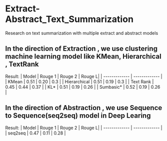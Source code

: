 # Extract-Abstract_Text_Summarization
Research on text summarization with multiple extract and abstract models
## In the direction of Extraction , we use clustering machine learning model like KMean, Hierarchical , TextRank
Result: 
| Model  | Rouge 1 | Rouge 2 | Rouge L|
| ------------- | ------------- |
| KMean  | 0.51  | 0.20 | 0.3 |
| Hierarchical  | 0.51 | 0.19 | 0.3 |
| Text Rank | 0.45 | 0.44 | 0.37 |
| KL* | 0.51 | 0.19 | 0.26 |
| Sumbasic* | 0.52 | 0.19 | 0.26 |

## In the direction of Abstraction , we use Sequence to Sequence(seq2seq) model in Deep Learing 

Result: 
| Model  | Rouge 1 | Rouge 2 | Rouge L|
| ------------- | ------------- |
| seq2seq  | 0.47  | 0.11 | 0.28 |
